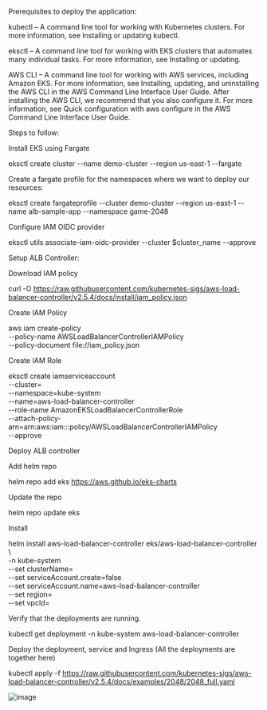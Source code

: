 Prerequisites to deploy the application:

kubectl – A command line tool for working with Kubernetes clusters. For more information, see Installing or updating kubectl.

eksctl – A command line tool for working with EKS clusters that automates many individual tasks. For more information, see Installing or updating.

AWS CLI – A command line tool for working with AWS services, including Amazon EKS. For more information, see Installing, updating, and uninstalling the AWS CLI in the AWS Command Line Interface User Guide. After installing the AWS CLI, we recommend that you also configure it. For more information, see Quick configuration with aws configure in the AWS Command Line Interface User Guide.


Steps to follow:

Install EKS using Fargate

eksctl create cluster --name demo-cluster --region us-east-1 --fargate

Create a fargate profile for the namespaces where we want to deploy our resources:

eksctl create fargateprofile --cluster demo-cluster  --region us-east-1   --name alb-sample-app   --namespace game-2048

Configure IAM OIDC provider

eksctl utils associate-iam-oidc-provider --cluster $cluster_name --approve

Setup ALB Controller:

Download IAM policy

curl -O https://raw.githubusercontent.com/kubernetes-sigs/aws-load-balancer-controller/v2.5.4/docs/install/iam_policy.json

Create IAM Policy

aws iam create-policy \
    --policy-name AWSLoadBalancerControllerIAMPolicy \
    --policy-document file://iam_policy.json

Create IAM Role

eksctl create iamserviceaccount \
  --cluster=<your-cluster-name> \
  --namespace=kube-system \
  --name=aws-load-balancer-controller \
  --role-name AmazonEKSLoadBalancerControllerRole \
  --attach-policy-arn=arn:aws:iam::<your-aws-account-id>:policy/AWSLoadBalancerControllerIAMPolicy \
  --approve

Deploy ALB controller

Add helm repo

helm repo add eks https://aws.github.io/eks-charts

Update the repo

helm repo update eks

Install

helm install aws-load-balancer-controller eks/aws-load-balancer-controller \            
  -n kube-system \
  --set clusterName=<your-cluster-name> \
  --set serviceAccount.create=false \
  --set serviceAccount.name=aws-load-balancer-controller \
  --set region=<region> \
  --set vpcId=<your-vpc-id>


Verify that the deployments are running.

kubectl get deployment -n kube-system aws-load-balancer-controller


Deploy the deployment, service and Ingress (All the deployments are together here)

kubectl apply -f https://raw.githubusercontent.com/kubernetes-sigs/aws-load-balancer-controller/v2.5.4/docs/examples/2048/2048_full.yaml

![image](https://github.com/vijeshnair89/EKSProjects/assets/143416086/c1090b9d-6010-40b3-b62c-0204ce5ad63a)








